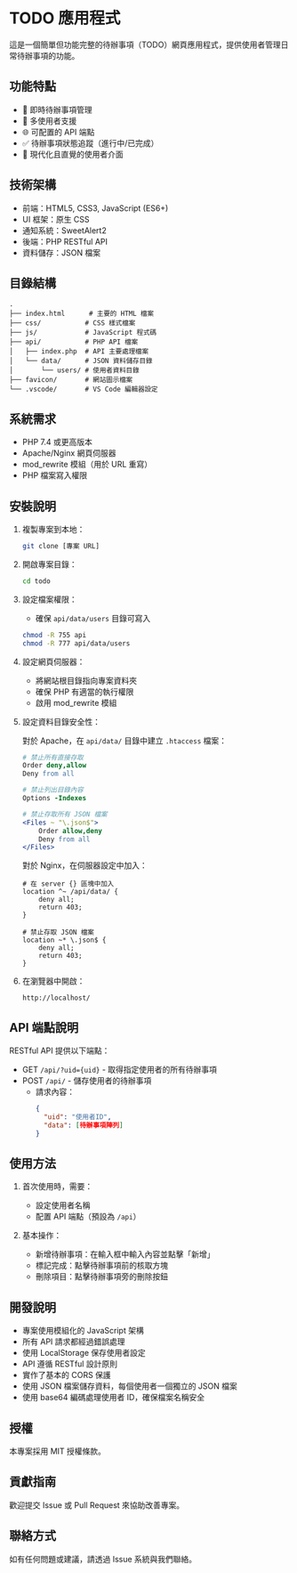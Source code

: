 # TODO 應用程式

這是一個簡單但功能完整的待辦事項（TODO）網頁應用程式，提供使用者管理日常待辦事項的功能。

## 功能特點

- 🔄 即時待辦事項管理
- 👤 多使用者支援
- 🌐 可配置的 API 端點
- ✅ 待辦事項狀態追蹤（進行中/已完成）
- 🎨 現代化且直覺的使用者介面

## 技術架構

- 前端：HTML5, CSS3, JavaScript (ES6+)
- UI 框架：原生 CSS
- 通知系統：SweetAlert2
- 後端：PHP RESTful API
- 資料儲存：JSON 檔案

## 目錄結構

```
.
├── index.html      # 主要的 HTML 檔案
├── css/           # CSS 樣式檔案
├── js/            # JavaScript 程式碼
├── api/           # PHP API 檔案
│   ├── index.php  # API 主要處理檔案
│   └── data/      # JSON 資料儲存目錄
│       └── users/ # 使用者資料目錄
├── favicon/       # 網站圖示檔案
└── .vscode/       # VS Code 編輯器設定
```

## 系統需求

- PHP 7.4 或更高版本
- Apache/Nginx 網頁伺服器
- mod_rewrite 模組（用於 URL 重寫）
- PHP 檔案寫入權限

## 安裝說明

1. 複製專案到本地：
   ```bash
   git clone [專案 URL]
   ```

2. 開啟專案目錄：
   ```bash
   cd todo
   ```

3. 設定檔案權限：
   - 確保 `api/data/users` 目錄可寫入
   ```bash
   chmod -R 755 api
   chmod -R 777 api/data/users
   ```

4. 設定網頁伺服器：
   - 將網站根目錄指向專案資料夾
   - 確保 PHP 有適當的執行權限
   - 啟用 mod_rewrite 模組

5. 設定資料目錄安全性：

   對於 Apache，在 `api/data/` 目錄中建立 `.htaccess` 檔案：
   ```apache
   # 禁止所有直接存取
   Order deny,allow
   Deny from all

   # 禁止列出目錄內容
   Options -Indexes

   # 禁止存取所有 JSON 檔案
   <Files ~ "\.json$">
       Order allow,deny
       Deny from all
   </Files>
   ```

   對於 Nginx，在伺服器設定中加入：
   ```nginx
   # 在 server {} 區塊中加入
   location ^~ /api/data/ {
       deny all;
       return 403;
   }

   # 禁止存取 JSON 檔案
   location ~* \.json$ {
       deny all;
       return 403;
   }
   ```

6. 在瀏覽器中開啟：
   ```
   http://localhost/
   ```

## API 端點說明

RESTful API 提供以下端點：

- GET `/api/?uid={uid}` - 取得指定使用者的所有待辦事項
- POST `/api/` - 儲存使用者的待辦事項
  - 請求內容：
    ```json
    {
      "uid": "使用者ID",
      "data": [待辦事項陣列]
    }
    ```

## 使用方法

1. 首次使用時，需要：
   - 設定使用者名稱
   - 配置 API 端點（預設為 `/api`）

2. 基本操作：
   - 新增待辦事項：在輸入框中輸入內容並點擊「新增」
   - 標記完成：點擊待辦事項前的核取方塊
   - 刪除項目：點擊待辦事項旁的刪除按鈕

## 開發說明

- 專案使用模組化的 JavaScript 架構
- 所有 API 請求都經過錯誤處理
- 使用 LocalStorage 保存使用者設定
- API 遵循 RESTful 設計原則
- 實作了基本的 CORS 保護
- 使用 JSON 檔案儲存資料，每個使用者一個獨立的 JSON 檔案
- 使用 base64 編碼處理使用者 ID，確保檔案名稱安全

## 授權

本專案採用 MIT 授權條款。

## 貢獻指南

歡迎提交 Issue 或 Pull Request 來協助改善專案。

## 聯絡方式

如有任何問題或建議，請透過 Issue 系統與我們聯絡。
